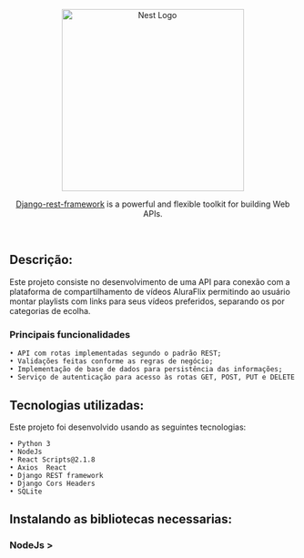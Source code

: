 

<p align="center">
  <a href="https://www.django-rest-framework.org/" target="blank"><img src="https://www.django-rest-framework.org/img/logo.png" width="320" alt="Nest Logo" /></a>
</p>

<p align="center"> <a href="https://www.django-rest-framework.org/" target="_blank">Django-rest-framework</a> is a powerful and flexible toolkit for building Web APIs.</p>
    <p align="center">
<a href="https://codecov.io/github/django-compressor/django-compressor?branch=develop" target="_blank"><img src="https://codecov.io/github/django-compressor/django-compressor/coverage.svg?branch=develop" alt="" /></a>
<a href="https://github.com/django-compressor/django-compressor/actions?query=workflow%3ACI " target="_blank"><img src="https://img.shields.io/github/workflow/status/django-compressor/django-compressor/CI?label=CI&logo=github&branch=develop " alt="" /></a>
<a href="https://github.com/imersao-alura/aluraflix/blob/master/LICENSE " target="_blank"><img src="https://img.shields.io/badge/licence-MIT-blue.svg" alt="" /></a> 
    


## Descrição:


Este projeto consiste no desenvolvimento de uma API para conexão com a plataforma de compartilhamento de vídeos AluraFlix permitindo ao usuário montar playlists com links para seus vídeos preferidos, separando os por categorias de ecolha.

   ### Principais funcionalidades


    • API com rotas implementadas segundo o padrão REST;
    • Validações feitas conforme as regras de negócio; 
    • Implementação de base de dados para persistência das informações;    
    • Serviço de autenticação para acesso às rotas GET, POST, PUT e DELETE    
    
    
## Tecnologias utilizadas:

Este projeto foi desenvolvido usando as seguintes tecnologias:
    
    • Python 3
    • NodeJs
    • React Scripts@2.1.8
    • Axios  React
    • Django REST framework
    • Django Cors Headers
    • SQLite
  
  
## Instalando as bibliotecas necessarias:    
        
### NodeJs >
    



